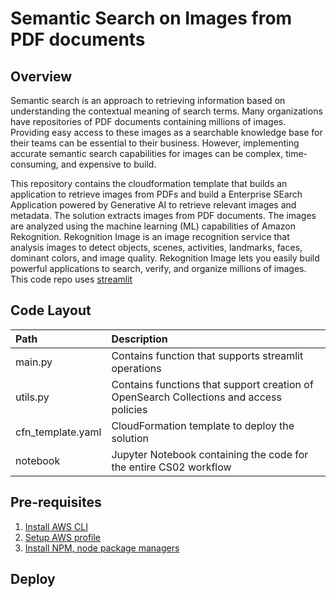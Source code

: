# Semantic Search on Images from PDF documents

## Overview
Semantic search is an approach to retrieving information based on understanding the contextual meaning of search terms. Many organizations have repositories of PDF documents containing millions of images. Providing easy access to these images as a searchable knowledge base for their teams can be essential to their business. However, implementing accurate semantic search capabilities for images can be complex, time-consuming, and expensive to build.

This repository contains the cloudformation template that builds an application to retrieve images from PDFs and build a Enterprise SEarch Application powered by Generative AI to retrieve relevant images and metadata. The solution extracts images from PDF documents. The images are analyzed using the machine learning (ML) capabilities of Amazon Rekognition. Rekognition Image is an image recognition service that analysis images to detect objects, scenes, activities, landmarks, faces, dominant colors, and image quality. Rekognition Image lets you easily build powerful applications to search, verify, and organize millions of images.
This code repo uses [streamlit](https://docs.streamlit.io/)

## Code Layout

| Path              | Description                                                                             |
|:------------------|:----------------------------------------------------------------------------------------|
| main.py           | 	Contains function that supports streamlit operations                                   |
| utils.py          | 	Contains functions that support creation of OpenSearch Collections and access policies |
| cfn_template.yaml | 	CloudFormation template to deploy the solution                                         |
| notebook          | 	Jupyter Notebook containing the code for the entire CS02 workflow                      |


## Pre-requisites

1. [Install AWS CLI](https://docs.aws.amazon.com/cli/latest/userguide/getting-started-install.html)
2. [Setup AWS profile](https://docs.aws.amazon.com/cli/latest/userguide/cli-chap-configure.html)
3. [Install NPM, node package managers](https://docs.npmjs.com/downloading-and-installing-node-js-and-npm)

## Deploy


   


